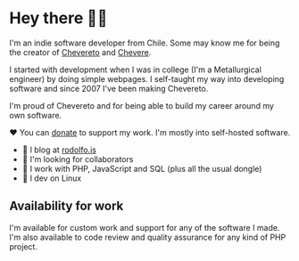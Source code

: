 # Hey there 👋🏾

I'm an indie software developer from Chile. Some may know me for being the creator of [Chevereto](https://chevereto.com/) and [Chevere](https://chevere.org/).

I started with development when I was in college (I'm a Metallurgical engineer) by doing simple webpages. I self-taught my way into developing software and since 2007 I've been making Chevereto.

I'm proud of Chevereto and for being able to build my career around my own software.

❤ You can [donate](https://paypal.me/RodolfoBerrios) to support my work. I'm mostly into self-hosted software.

- 📝 I blog at [rodolfo.is](https://rodolfo.is/)
- 👀 I'm looking for collaborators
- 🥑 I work with PHP, JavaScript and SQL (plus all the usual dongle)
- 🐧 I dev on Linux

## Availability for work

I'm available for custom work and support for any of the software I made. I'm also available to code review and quality assurance for any kind of PHP project.
